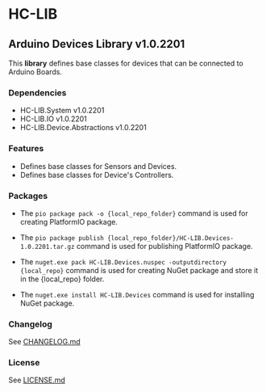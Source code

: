 # HC-LIB
## Arduino Devices Library v1.0.2201
This __library__ defines base classes for devices that can be connected to Arduino Boards.

### Dependencies
- HC-LIB.System v1.0.2201
- HC-LIB.IO     v1.0.2201
- HC-LIB.Device.Abstractions v1.0.2201

### Features
- Defines base classes for Sensors and Devices.
- Defines base classes for Device's Controllers.

### Packages
* The `pio package pack -o {local_repo_folder}` command is used for creating PlatformIO package.
* The `pio package publish {local_repo_folder}/HC-LIB.Devices-1.0.2201.tar.gz` command is used for publishing PlatformIO package.

* The `nuget.exe pack HC-LIB.Devices.nuspec -outputdirectory {local_repo}` command is used for creating NuGet package and store it in the {local_repo} folder.
* The `nuget.exe install HC-LIB.Devices` command is used for installing NuGet package.

### Changelog
See [CHANGELOG.md](CHANGELOG.md)

### License
See [LICENSE.md](LICENSE.md)